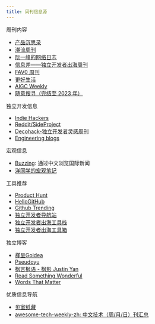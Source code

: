 ```yaml
---
title: 周刊信息源
---
```


周刊内容

- [产品沉思录](https://www.pmthinking.com/a601a12335044f349a22caf57f274c27)
- [潮流周刊](https://weekly.tw93.fun/)
- [阮一峰的网络日志](https://ruanyifeng.com/blog/)
- [信息差——独立开发者出海周刊](https://gapis.money/)
- [FAV0 周刊](https://fav0.com/)
- [更好生活](https://quail.ink/jiayifun)
- [AIGC Weekly](https://quail.ink/op7418)
- [随意搜寻（完结至 2023 年）](https://xiaobot.net/p/suiyisouxun2023)

独立开发信息

- [Indie Hackers](https://www.indiehackers.com/)
- [Reddit/SideProject](https://www.reddit.com/r/SideProject/?rdt=50387)
- [Decohack-独立开发者灵感周刊](https://www.decohack.com/)
- [Engineering blogs](https://infos.imhcg.cn/)

宏观信息

- [Buzzing](https://www.buzzing.cc/): 通过中文浏览国际新闻
- [洋同学的宏观笔记](https://x.com/locean0410)

工具推荐

- [Product Hunt](https://www.producthunt.com/)
- [HelloGitHub](https://hellogithub.com/periodical)
- [Github Trending](https://github.com/trending)
- [独立开发者导航站](https://www.indiehackers.site/en/group/new)
- [独立开发者出海工具栈](https://chuhai.tools/)
- [独立开发者出海工具箱](https://indiehackertools.net/)

独立博客

- [槿呈Goidea](https://justgoidea.com/)
- [Pseudoyu](https://www.pseudoyu.com/zh/)
- [枫言枫语 - 枫影 Justin Yan](https://justinyan.me/)
- [Read Something Wonderful](https://readsomethingwonderful.com/)
- [Words That Matter](https://words.getmatter.com/p/adam-mastroianni)

优质信息导航

- [见室纸藏](https://bento.me/apaper)
- [awesome-tech-weekly-zh: 中文技术（周/月/日）刊汇总](https://github.com/yeshan333/awesome-tech-weekly-zh?tab=readme-ov-file)
